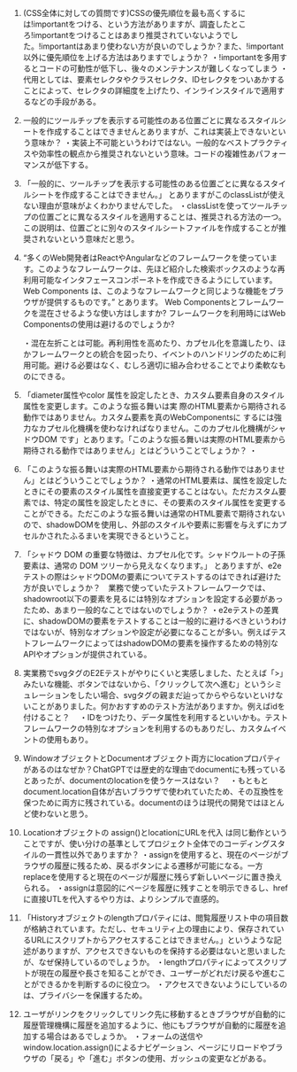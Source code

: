 1. (CSS全体に対しての質問です)CSSの優先順位を最も高くするには!importantをつける、という方法がありますが、調査したところ!importantをつけることはあまり推奨されていないようでした。!importantはあまり使わない方が良いのでしょうか？また、!important以外に優先順位を上げる方法はありますでしょうか？
   ・!importantを多用するとコードの可動性が低下し、後々のメンテナンスが難しくなってしまう
   ・代用としては、要素セレクタやクラスセレクタ、IDセレクタをついあかすることによって、セレクタの詳細度を上げたり、インラインスタイルで適用するなどの手段がある。

2. 一般的にツールチップを表示する可能性のある位置ごとに異なるスタイルシートを作成することはできませんとありますが、これは実装上できないという意味か？
   ・実装上不可能というわけではない。一般的なベストプラクティスや効率性の観点から推奨されないという意味。コードの複雑性あパフォーマンスが低下する。

3. 「一般的に、ツールチップを表示する可能性のある位置ごとに異なるスタイルシートを作成することはできません。」
   とありますがこのclassListが使えない理由が意味がよくわかりませんでした。
   ・classListを使ってツールチップの位置ごとに異なるスタイルを適用することは、推奨される方法の一つ。この説明は、位置ごとに別々のスタイルシートファイルを作成することが推奨されないという意味だと思う。

4. <q>多くのWeb開発者はReactやAngularなどのフレームワークを使っています。このようなフレームワークは、先ほど紹介した検索ボックスのような再利用可能なインタフェースコンポーネトを作成できるようにしています。Web Components は、このようなフレームワークと同じような機能をブラウザが提供するものです。</q>
   とあります。
   Web Componentsとフレームワークを混在させるような使い方はしますか?
   フレームワークを利用時にはWeb Componentsの使用は避けるのでしょうか?

   ・混在左折ことは可能。再利用性を高めたり、カプセル化を意識したり、ほかフレームワークとの統合を図ったり、イベントのハンドリングのために利用可能。避ける必要はなく、むしろ適切に組み合わせることでより柔軟なものにできる。

5. 「diameter属性やcolor
   属性を設定したとき、カスタム要素自身のスタイル属性を変更します。このような振る舞いは実
   際のHTML要素から期待される動作ではありません。カスタム要素を真のWebComponentsに
   するには強力なカプセル化機構を使わなければなりません。このカプセル化機構がシャドウDOM
   です」とあります。「このような振る舞いは実際のHTML要素から期待される動作ではありません」とはどういうことでしょうか？
   ・

6. 「このような振る舞いは実際のHTML要素から期待される動作ではありません」とはどういうことでしょうか？
   ・通常のHTML要素は、属性を設定したときにその要素のスタイル属性を直接変更することはない。ただカスタム要素では、特定の属性を設定したときに、その要素のスタイル属性を変更することができる。ただこのような振る舞いは通常のHTML要素で期待されないので、shadowDOMを使用し、外部のスタイルや要素に影響を与えずにカプセルかされたふるまいを実現できるということ。

7. 「シャドウ DOM の重要な特徴は、カプセル化です。シャドウルートの子孫要素は、通常の DOM ツリーから見えなくなります。」
   とありますが、e2eテストの際はシャドウDOMの要素についてテストするのはできれば避けた方が良いでしょうか？　業務で使っていたテストフレームワークでは、shadowroot以下の要素を見るには特別なオプションを設定する必要があったため、あまり一般的なことではないのでしょうか？
   ・e2eテストの差異に、shadowDOMの要素をテストすることは一般的に避けるべきというわけではないが、特別なオプションや設定が必要になることが多い。例えばテストフレームワークによってはshadowDOMの要素を操作するための特別なAPIやオプションが提供されている。

8. 実業務でsvgタグのE2Eテストがやりにくいと実感しました、たとえば「>」みたいな機能、ボタンではないから、「クリックして次へ進む」というシミュレーションをしたい場合、svgタグの親まだ辿ってからやらないといけないことがありました。何かおすすめのテスト方法がありますか。例えばidを付けること？
   　・IDをつけたり、データ属性を利用するといいかも。テストフレームワークの特別なオプションを利用するのもありだし、カスタムイベントの使用もあり。

9. WindowオブジェクトとDocumentオブジェクト両方にlocationプロパティがあるのはなぜか？ChatGPTでは歴史的な理由でdocumentにも残っているとあったが、documentのlocationを使うケースはない？
   　・もともとdocument.location自体が古いブラウザで使われていたため、その互換性を保つために両方に残されている。documentのほうは現代の開発ではほとんど使わないと思う。

10. Locationオブジェクトの assign()とlocationにURLを代入
    は同じ動作ということですが、使い分けの基準としてプロジェクト全体でのコーディングスタイルの一貫性以外でありますか？
    ・assignを使用すると、現在のページがブラウザの履歴に残るため、戻るボタンによる遷移が可能になる。一方replaceを使用すると現在のページが履歴に残らず新しいページに置き換えられる。
    ・assignは意図的にページを履歴に残すことを明示できるし、hrefに直接UTLを代入するやり方は、よりシンプルで直感的。

11. 「Historyオブジェクトのlengthプロパティには、閲覧履歴リスト中の項目数が格納されています。ただし、セキュリティ上の理由により、保存されているURLにスクリプトからアクセスすることはできません。」というような記述がありますが、アクセスできないものを保持する必要はないと思いましたが、なぜ保持しているのでしょうか。
    ・lengthプロパティによってスクリプトが現在の履歴や長さを知ることができ、ユーザーがどれだけ戻るや進むことができるかを判断するのに役立つ。
    ・アクセスできないようにしているのは、プライバシーを保護するため。

12. ユーザがリンクをクリックしてリンク先に移動するときブラウザが自動的に履歴管理機構に履歴を追加するように、他にもブラウザが自動的に履歴を追加する場合はあるでしょうか。
    ・フォームの送信やwindow.location.assign()によるナビゲーション、ページにリロードやブラウザの「戻る」や「進む」ボタンの使用、ガッシュの変更などがある。
